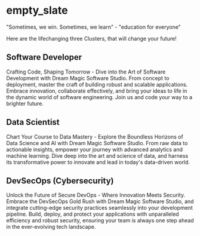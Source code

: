 # empty_slate

"Sometimes, we win. Sometimes, we learn" - "education for everyone"

Here are the lifechanging three Clusters, that will change your future!

## Software Developer

Crafting Code, Shaping Tomorrow - Dive into the Art of Software Development with Dream Magic Software Studio. From concept to deployment, master the craft of building robust and scalable applications. Embrace innovation, collaborate effectively, and bring your ideas to life in the dynamic world of software engineering. Join us and code your way to a brighter future. 

## Data Scientist

Chart Your Course to Data Mastery - Explore the Boundless Horizons of Data Science and AI with Dream Magic Software Studio. From raw data to actionable insights, empower your journey with advanced analytics and machine learning. Dive deep into the art and science of data, and harness its transformative power to innovate and lead in today's data-driven world. 

## DevSecOps (Cybersecurity)

Unlock the Future of Secure DevOps - Where Innovation Meets Security. Embrace the DevSecOps Gold Rush with Dream Magic Software Studio, and integrate cutting-edge security practices seamlessly into your development pipeline. Build, deploy, and protect your applications with unparalleled efficiency and robust security, ensuring your team is always one step ahead in the ever-evolving tech landscape. 
